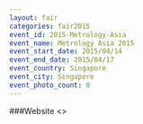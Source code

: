 ```yaml
---
layout: fair
categories: fair2015
event_id: 2015-Metrology-Asia
event_name: Metrology Asia 2015
event_start_date: 2015/04/14
event_end_date: 2015/04/17
event_country: Singapore
event_city: Singapore
event_photo_count: 0
---
```


###Website
<>